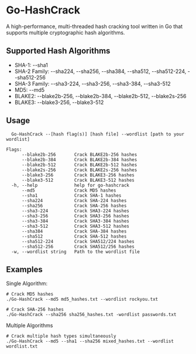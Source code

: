 # Go-HashCrack
A high-performance, multi-threaded hash cracking tool written in Go that supports multiple cryptographic hash algorithms.

## Supported Hash Algorithms

- SHA-1: --sha1
- SHA-2 Family: --sha224, --sha256, --sha384, --sha512, --sha512-224, --sha512-256
- SHA-3 Family: --sha3-224, --sha3-256, --sha3-384, --sha3-512
- MD5: --md5
- BLAKE2: --blake2b-256, --blake2b-384, --blake2b-512, --blake2s-256
- BLAKE3: --blake3-256, --blake3-512

## Usage
```
  Go-HashCrack --[hash flag(s)] [hash file] --wordlist [path to your wordlist]

Flags:
      --blake2b-256       Crack BLAKE2b-256 hashes
      --blake2b-384       Crack BLAKE2b-384 hashes
      --blake2b-512       Crack BLAKE2b-512 hashes
      --blake2s-256       Crack BLAKE2s-256 hashes
      --blake3-256        Crack BLAKE3-256 hashes
      --blake3-512        Crack BLAKE3-512 hashes
  -h, --help              help for go-hashcrack
      --md5               Crack MD5 hashes
      --sha1              Crack SHA-1 hashes
      --sha224            Crack SHA-224 hashes
      --sha256            Crack SHA-256 hashes
      --sha3-224          Crack SHA3-224 hashes
      --sha3-256          Crack SHA3-256 hashes
      --sha3-384          Crack SHA3-384 hashes
      --sha3-512          Crack SHA3-512 hashes
      --sha384            Crack SHA-384 hashes
      --sha512            Crack SHA-512 hashes
      --sha512-224        Crack SHA512/224 hashes
      --sha512-256        Crack SHA512/256 hashes
  -w, --wordlist string   Path to the wordlist file
```

## Examples
Single Algorithm:
```
# Crack MD5 hashes
./Go-HashCrack --md5 md5_hashes.txt --wordlist rockyou.txt

# Crack SHA-256 hashes
./Go-HashCrack --sha256 sha256_hashes.txt -wordlist passwords.txt
```

Multiple Algorithms
```
# Crack multiple hash types simultaneously
./Go-HashCrack --md5 --sha1 --sha256 mixed_hashes.txt --wordlist wordlist.txt
```
